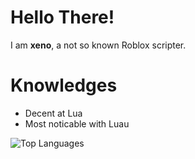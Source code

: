 # Hello There!
I am **xeno**, a not so known Roblox scripter.
# Knowledges
- Decent at Lua
- Most noticable with Luau
  
![Top Languages](https://github-readme-stats.vercel.app/api/top-langs/?username=XenoUndefined&theme=tokyonight)

